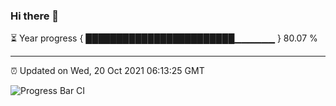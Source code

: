 ### Hi there 👋

⏳ Year progress { ████████████████████████▁▁▁▁▁▁ } 80.07 %

---

⏰ Updated on Wed, 20 Oct 2021 06:13:25 GMT

![Progress Bar CI](https://github.com/liununu/liununu/workflows/Progress%20Bar%20CI/badge.svg)
